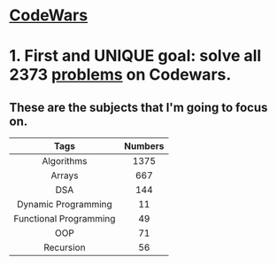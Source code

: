 # **[CodeWars](https://www.codewars.com/dashboard)**

# **1. First and UNIQUE goal: solve all 2373 [problems](https://www.codewars.com/kata/latest/my-languages?beta=false) on Codewars.** <br />

## **These are the subjects that I'm going to focus on.**


<table>
  <thead>
    <tr>
      <th>Tags</th>
      <th>Numbers</th>
    </tr>
  </thead>
  <tbody>
    <tr>
      <td align="center">Algorithms</td>
      <td align="center">1375</td>
    </tr>
    <tr>
      <td align="center">Arrays</td>
      <td align="center">667</td>
    </tr>
    <tr>
      <td align="center">DSA</td>
      <td align="center">144</td>
    </tr>
    <tr>
      <td align="center">Dynamic Programming</td>
      <td align="center">11</td>
    </tr>
    <tr>
      <td align="center">Functional Programming</td>
      <td align="center">49</td>
    </tr>
    <tr>
      <td align="center">OOP</td>
      <td align="center">71</td>
    </tr>
    <tr>
      <td align="center">Recursion</td>
      <td align="center">56</td>
    </tr>
    
  </tbody>
</table>


